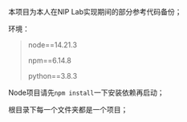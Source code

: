 本项目为本人在NIP Lab实现期间的部分参考代码备份；

环境：

> node==14.21.3
>
> npm==6.14.8
>
> python==3.8.3

Node项目请先`npm install`一下安装依赖再启动；

根目录下每一个文件夹都是一个项目；